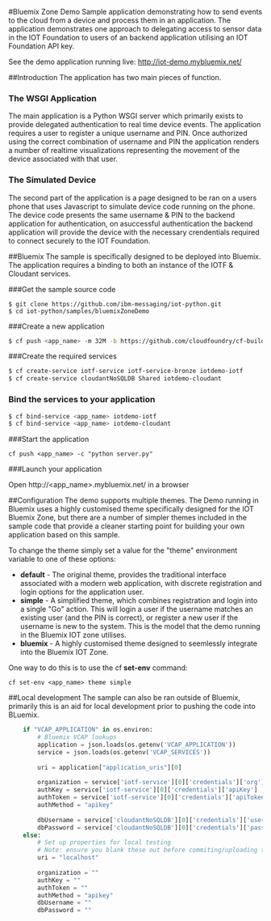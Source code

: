#Bluemix Zone Demo
Sample application demonstrating how to send events to the cloud from a device and process them in an application.  The application demonstrates one approach to delegating access to sensor data in the IOT Foundation to users of an backend application utilising an IOT Foundation API key. 

See the demo application running live: http://iot-demo.mybluemix.net/

##Introduction
The application has two main pieces of function.


### The WSGI Application
The main application is a Python WSGI server which primarily exists to provide delegated authentication to real time device events.  The application requires a user to register a unique username and PIN.  Once authorized using the correct combination of username and PIN the application renders a number of realtime visualizations representing the movement of the device associated with that user.


### The Simulated Device
The second part of the application is a page designed to be ran on a users phone that uses Javascript to simulate device code running on the phone.  The device code presents the same username & PIN to the backend application for authentication, on asuccessful authentication the backend application will provide the device with the necessary crendentials required to connect securely to the IOT Foundation.


##Bluemix
The sample is specifically designed to be deployed into Bluemix.  The application requires a binding to both an instance of the IOTF & Cloudant services.


###Get the sample source code
```
$ git clone https://github.com/ibm-messaging/iot-python.git
$ cd iot-python/samples/bluemixZoneDemo
```

###Create a new application
```bash
$ cf push <app_name> -m 32M -b https://github.com/cloudfoundry/cf-buildpack-python.git --no-start
```

###Create the required services
```bash
$ cf create-service iotf-service iotf-service-bronze iotdemo-iotf
$ cf create-service cloudantNoSQLDB Shared iotdemo-cloudant
```

### Bind the services to your application
```bash
$ cf bind-service <app_name> iotdemo-iotf
$ cf bind-service <app_name> iotdemo-cloudant
```

###Start the application
```
cf push <app_name> -c "python server.py"
```
###Launch your application

Open http://<app_name>.mybluemix.net/ in a browser

##Configuration
The demo supports multiple themes.  The Demo running in Bluemix uses a highly customised theme specifically designed for the IOT Bluemix Zone, but there are a number of simpler themes included in the sample code that provide a cleaner starting point for building your own application based on this sample.

To change the theme simply set a value for the "theme" environment variable to one of these options:
 - **default** - The original theme, provides the traditional interface associated with a modern web application, with discrete registration and login options for the application user.
 - **simple** - A simplified theme, which combines registration and login into a single "Go" action.  This will login a user if the username matches an existing user (and the PIN is correct), or register a new user if the username is new to the system.  This is the model that the demo running in the Bluemix IOT zone utilises.
 - **bluemix** - A highly customised theme designed to seemlessly integrate into the Bluemix IOT Zone.

One way to do this is to use the cf **set-env** command:
```
cf set-env <app_name> theme simple
```


##Local development
The sample can also be ran outside of Bluemix, primarily this is an aid for local development prior to pushing the code into BLuemix.
```python
    if "VCAP_APPLICATION" in os.environ:
    	# Bluemix VCAP lookups
    	application = json.loads(os.getenv('VCAP_APPLICATION'))
    	service = json.loads(os.getenv('VCAP_SERVICES'))
    
    	uri = application["application_uris"][0]
    
    	organization = service['iotf-service'][0]['credentials']['org']
    	authKey = service['iotf-service'][0]['credentials']['apiKey']
    	authToken = service['iotf-service'][0]['credentials']['apiToken']
    	authMethod = "apikey"
    
    	dbUsername = service['cloudantNoSQLDB'][0]['credentials']['username']
    	dbPassword = service['cloudantNoSQLDB'][0]['credentials']['password']
    else:
    	# Set up properties for local testing
    	# Note: ensure you blank these out before commiting/uploading the code
    	uri = "localhost"
    
    	organization = ""
    	authKey = ""
    	authToken = ""
    	authMethod = "apikey"
    	dbUsername = ""
	    dbPassword = ""
```
